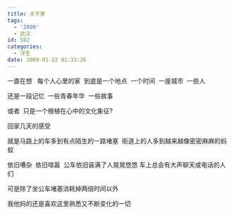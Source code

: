 ```yaml
---
title: 关于家
tags:
  - '2009'
  - 武汉
id: 582
categories:
  - 浮生
date: 2009-01-22 01:33:26
---
```


一直在想&nbsp;&nbsp; 每个人心里的家&nbsp; 到底是一个地点&nbsp; 一个时间&nbsp; 一座城市&nbsp; 一些人

还是一段记忆&nbsp; 一些青春年华&nbsp; 一些故事

或者&nbsp; 只是一个根植在心中的文化象征?

回家几天的感受

就是马路上的车多到有点陌生的一路堵塞&nbsp; 街道上的人多到越来越像密密麻麻的蚂蚁

依旧嘈杂&nbsp; 依旧喧嚣&nbsp; 公车依旧装满了人晃晃悠悠 车上总会有大声聊天或电话的人们

可是除了坐公车堵塞消耗掉两倍时间以外

我他妈的还是喜欢这里熟悉又不断变化的一切